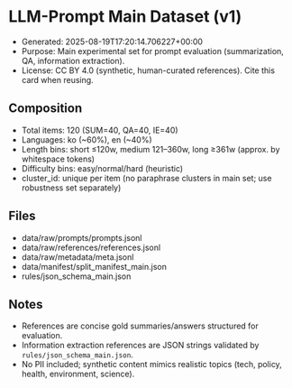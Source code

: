 # LLM-Prompt Main Dataset (v1)
- Generated: 2025-08-19T17:20:14.706227+00:00
- Purpose: Main experimental set for prompt evaluation (summarization, QA, information extraction).
- License: CC BY 4.0 (synthetic, human-curated references). Cite this card when reusing.

## Composition
- Total items: 120 (SUM=40, QA=40, IE=40)
- Languages: ko (~60%), en (~40%)
- Length bins: short ≤120w, medium 121–360w, long ≥361w (approx. by whitespace tokens)
- Difficulty bins: easy/normal/hard (heuristic)
- cluster_id: unique per item (no paraphrase clusters in main set; use robustness set separately)

## Files
- data/raw/prompts/prompts.jsonl
- data/raw/references/references.jsonl
- data/raw/metadata/meta.jsonl
- data/manifest/split_manifest_main.json
- rules/json_schema_main.json

## Notes
- References are concise gold summaries/answers structured for evaluation.
- Information extraction references are JSON strings validated by `rules/json_schema_main.json`.
- No PII included; synthetic content mimics realistic topics (tech, policy, health, environment, science).
